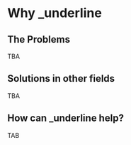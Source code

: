 # Why \_underline

## The Problems

TBA

## Solutions in other fields

TBA

## How can \_underline help?

TAB

